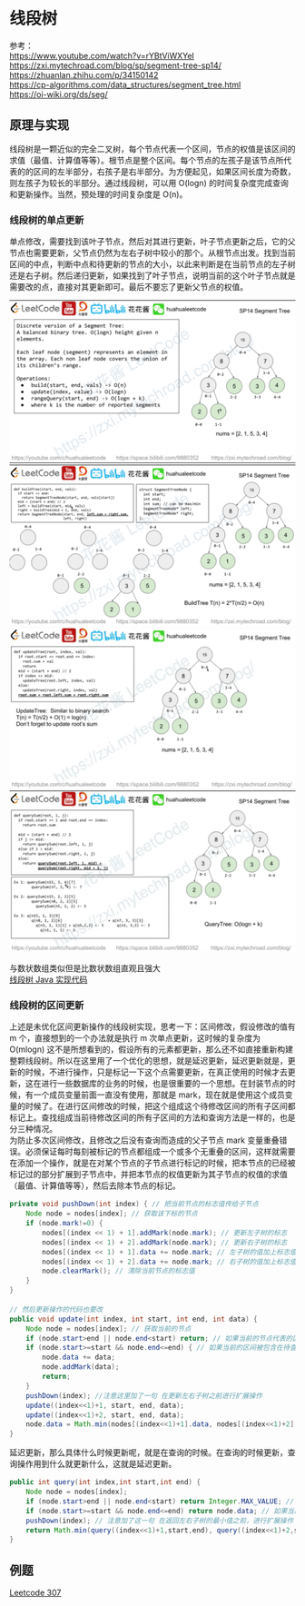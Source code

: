 # 线段树

参考：  
https://www.youtube.com/watch?v=rYBtViWXYeI  
https://zxi.mytechroad.com/blog/sp/segment-tree-sp14/  
https://zhuanlan.zhihu.com/p/34150142  
https://cp-algorithms.com/data_structures/segment_tree.html  
https://oi-wiki.org/ds/seg/  
  
## 原理与实现
线段树是一颗近似的完全二叉树，每个节点代表一个区间，节点的权值是该区间的求值（最值、计算值等等）。根节点是整个区间。每个节点的左孩子是该节点所代表的的区间的左半部分，右孩子是右半部分。为方便起见，如果区间长度为奇数，则左孩子为较长的半部分。通过线段树，可以用 O(logn) 的时间复杂度完成查询和更新操作。当然，预处理的时间复杂度是 O(n)。  
  
### 线段树的单点更新
单点修改，需要找到该叶子节点，然后对其进行更新，叶子节点更新之后，它的父节点也需要更新，父节点仍然为左右子树中较小的那个。从根节点出发。找到当前区间的中点，判断中点和待更新的节点的大小，以此来判断是在当前节点的左子树还是右子树。然后递归更新，如果找到了叶子节点，说明当前的这个叶子节点就是需要改的点，直接对其更新即可。最后不要忘了更新父节点的权值。  
  
![](./Segment%20Tree%201.png)  
![](./Segment%20Tree%202.png)  
![](./Segment%20Tree%203.png)  
![](./Segment%20Tree%204.png)  
  
与数状数组类似但是比数状数组直观且强大  
[线段树 Java 实现代码](./SegmentTree.java)  
  
### 线段树的区间更新
上述是未优化区间更新操作的线段树实现，思考一下：区间修改，假设修改的值有 m 个，直接想到的一个办法就是执行 m 次单点更新，这时候的复杂度为 O(mlogn) 这不是所想看到的，假设所有的元素都更新，那么还不如直接重新构建整颗线段树。所以在这里用了一个优化的思想，就是延迟更新，延迟更新就是，更新的时候，不进行操作，只是标记一下这个点需要更新，在真正使用的时候才去更新，这在进行一些数据库的业务的时候，也是很重要的一个思想。在封装节点的时候，有一个成员变量前面一直没有使用，那就是 mark，现在就是使用这个成员变量的时候了。在进行区间修改的时候，把这个组成这个待修改区间的所有子区间都标记上。查找组成当前待修改区间的所有子区间的方法和查询方法是一样的，也是分三种情况。  
为防止多次区间修改，且修改之后没有查询而造成的父子节点 mark 变量重叠错误。必须保证每时每刻被标记的节点都组成一个或多个无重叠的区间，这样就需要在添加一个操作，就是在对某个节点的子节点进行标记的时候，把本节点的已经被标记过的部分扩展到子节点中，并把本节点的权值更新为其子节点的权值的求值（最值、计算值等等），然后去除本节点的标记。  
```java
private void pushDown(int index) { // 把当前节点的标志值传给子节点
    Node node = nodes[index]; // 获取该下标的节点
    if (node.mark!=0) {
        nodes[(index << 1) + 1].addMark(node.mark); // 更新左子树的标志
        nodes[(index << 1) + 2].addMark(node.mark); // 更新右子树的标志
        nodes[(index << 1) + 1].data += node.mark; // 左子树的值加上标志值
        nodes[(index << 1) + 2].data += node.mark; // 右子树的值加上标志值
        node.clearMark(); // 清除当前节点的标志值
    }
}

// 然后更新操作的代码也要改
public void update(int index, int start, int end, int data) {
    Node node = nodes[index]; // 获取当前的节点
    if (node.start>end || node.end<start) return; // 如果当前的节点代表的区间和待更新的区间毫无交集，则返回不处理。
    if (node.start>=start && node.end<=end) { // 如果当前的区间被包含在待查询的区间之内，则当前区间需要被标记上
        node.data += data;
        node.addMark(data);
        return;
    }
    pushDown(index); //注意这里加了一句 在更新左右子树之前进行扩展操作
    update((index<<1)+1, start, end, data);
    update((index<<1)+2, start, end, data);
    node.data = Math.min(nodes[(index<<1)+1].data, nodes[(index<<1)+2].data);
}
```  

延迟更新，那么具体什么时候更新呢，就是在查询的时候。在查询的时候更新，查询操作用到什么就更新什么，这就是延迟更新。  
```java
public int query(int index,int start,int end) {
    Node node = nodes[index];
    if (node.start>end || node.end<start) return Integer.MAX_VALUE; // 当前区间和待查询区间没有交集，那么返回一个极大值
    if (node.start>=start && node.end<=end) return node.data; // 如果当前的区间被包含在待查询的区间内则返回当前区间的最小值
    pushDown(index); // 注意加了这一句 在返回左右子树的最小值之前，进行扩展操作
    return Math.min(query((index<<1)+1,start,end), query((index<<1)+2,start,end)); // 递归查询左子树和右子树
}
```  
  
## 例题
[Leetcode 307](./../../../Leetcode%20Practices/algorithms/medium/307%20Range%20Sum%20Query%20-%20Mutable.java)  
